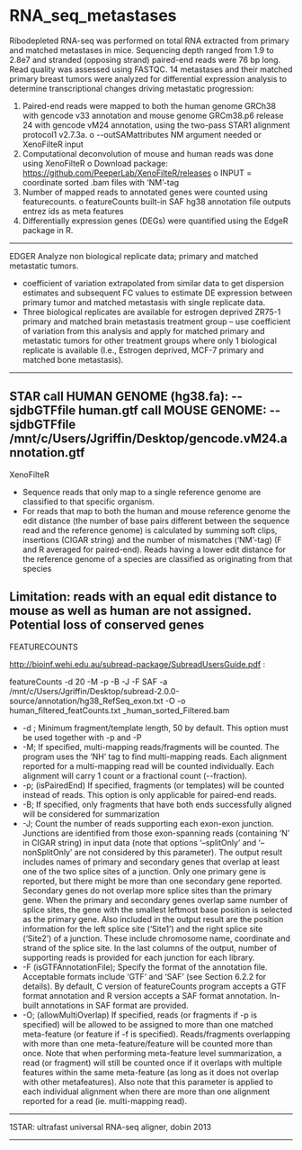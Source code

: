 # RNA_seq_metastases
Ribodepleted RNA-seq was performed on total RNA extracted from primary and matched metastases in mice. Sequencing depth ranged from 1.9 to 2.8e7 and stranded (opposing strand) paired-end reads were 76 bp long. Read quality was assessed using FASTQC.
14 metastases and their matched primary breast tumors were analyzed for differential expression analysis to determine transcriptional changes driving metastatic progression:
1.	Paired-end reads were mapped to both the human genome GRCh38 with gencode v33 annotation and mouse genome GRCm38.p6 release 24 with gencode vM24 annotation, using the two-pass STAR1 alignment protocol1 v2.7.3a.
o	--outSAMattributes NM argument needed or XenoFilteR input
2.	Computational deconvolution of mouse and human reads was done using XenoFilteR
o	Download package: https://github.com/PeeperLab/XenoFilteR/releases
o	INPUT = coordinate sorted .bam files with ‘NM’-tag
3.	Number of mapped reads to annotated genes were counted using featurecounts.
o	featureCounts built-in SAF hg38 annotation file outputs entrez ids as meta features
4.	Differentially expression genes (DEGs) were quantified using the EdgeR package in R.
---------------------------------------------------------------------------------------------------------------------------
EDGER
Analyze non biological replicate data; primary and matched metastatic tumors. 
  - coefficient of variation extrapolated from similar data to get dispersion estimates and subsequent FC values to estimate DE expression between primary tumor and matched metastasis with single replicate data. 
  - Three biological replicates are available for estrogen deprived ZR75-1 primary and matched brain metastasis treatment group – use coefficient of variation from this analysis and apply for matched primary and metastatic tumors for other treatment groups where only 1 biological replicate is available (I.e., Estrogen deprived, MCF-7 primary and matched bone metastasis).

---------------------------------------------------------------------------------------------------------------------------

STAR
call HUMAN GENOME (hg38.fa): -- sjdbGTFfile human.gtf
call MOUSE GENOME: --sjdbGTFfile /mnt/c/Users/Jgriffin/Desktop/gencode.vM24.annotation.gtf
------------------------------------------------------------------------------------------------------------------------------------------
XenoFilteR
- Sequence reads that only map to a single reference genome are classified to that specific organism.
- For reads that map to both the human and mouse reference genome the edit distance (the number of base pairs different between the sequence read and the reference genome) is calculated by summing soft clips, insertions (CIGAR string) and the number of mismatches (‘NM’-tag) (F and R averaged for paired-end). Reads having a lower edit distance for the reference genome of a species are classified as originating from that species

Limitation: reads with an equal edit distance to mouse as well as human are not assigned. Potential loss of conserved genes
---------------------------------------------------------------------------------------------------------------------------
FEATURECOUNTS 

http://bioinf.wehi.edu.au/subread-package/SubreadUsersGuide.pdf :

featureCounts -d 20 -M -p -B -J -F SAF -a /mnt/c/Users/Jgriffin/Desktop/subread-2.0.0-source/annotation/hg38_RefSeq_exon.txt -O -o human_filtered_featCounts.txt _human_sorted_Filtered.bam  

- -d <int>; Minimum fragment/template length, 50 by default. This option must be used together with -p and -P
- -M; If specified, multi-mapping reads/fragments will be counted. The program uses the ‘NH’ tag to find multi-mapping reads. Each alignment reported for a multi-mapping read will be counted individually. Each alignment will carry 1 count or a fractional count (--fraction).
- -p; (isPairedEnd) If specified, fragments (or templates) will be counted instead of reads. This option is only applicable for paired-end reads.
- -B; If specified, only fragments that have both ends successfully aligned will be considered for summarization
- -J; Count the number of reads supporting each exon-exon junction. Junctions are identified from those exon-spanning reads (containing ‘N’ in CIGAR string) in input data (note that options ‘–splitOnly’ and ‘–nonSplitOnly’ are not considered by this parameter). The output result includes names of primary and secondary genes that overlap at least one of the two splice sites of a junction. Only one primary gene is reported, but there might be more than one secondary gene reported. Secondary genes do not overlap more splice sites than the primary gene. When the primary and secondary genes overlap same number of splice sites, the gene with the smallest leftmost base position is selected as the primary gene. Also included in the output result are the position information for the left splice site (‘Site1’) and the right splice site (‘Site2’) of a junction. These include chromosome name, coordinate and strand of the splice site. In the last columns of the output, number of supporting reads is provided for each junction for each library.
- -F (isGTFAnnotationFile); Specify the format of the annotation file. Acceptable formats include ‘GTF’ and ‘SAF’ (see Section 6.2.2 for details). By default, C version of featureCounts program accepts a GTF format annotation and R version accepts a SAF format annotation. In-built annotations in SAF format are provided.
- -O; (allowMultiOverlap) If specified, reads (or fragments if -p is specified) will be allowed to be assigned to more than one matched meta-feature (or feature if -f is specified). Reads/fragments overlapping with more than one meta-feature/feature will be counted more than once. Note that when performing meta-feature level summarization, a read (or fragment) will still be counted once if it overlaps with multiple features within the same meta-feature (as long as it does not overlap with other metafeatures). Also note that this parameter is applied to each individual alignment when there are more than one alignment reported for a read (ie. multi-mapping read).


---------------------------------------------------------------------------------------------------------------------------



1STAR: ultrafast universal RNA-seq aligner, dobin 2013

---------------------------------------------------------------------------------------------------------------------------

